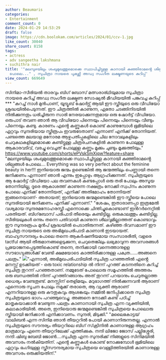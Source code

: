 ```yaml
---
author: Beaumaris
categories:
- Entertainment
comment_count: 0
date: 2024-01-29 14:53:29
draft: false
image: https://cdn.boolokam.com/articles/2024/01/ccv-1.jpg
like_count: 30040
share_count: 8158
tags:
- actress
- adv sangeetha lakshmana
- suchithra nair
title: '"മലമ്പുഴയിലും ശംഖുമുഖത്തുമൊക്കെ സ്ഥാപിച്ചിട്ടുള്ള കാനായി കുഞ്ഞിരാമൻ്റെ ശില്പങ്ങൾ
  പോലെ..." , സുചിത്രാ നായരെ പുകഴ്ത്തി അഡ്വ സംഗീത ലക്ഷ്മണയുടെ കുറിപ്പ്'
view_count: 669649
---
```


സിനിമാ-സീരിയൽ താരവും ബിഗ് ബോസ് മത്സരാര്ഥിയുമായ സുചിത്രാ നായരെ കുറിച്ച് അഡ്വ സംഗീത ലക്ഷ്മണ സോഷ്യൽ മീഡിയയിൽ പങ്കുവച്ച കുറിപ്പ് *** "കുറച്ച് നാൾ മുൻപാണ്, യൂട്യൂബ് ഷോർട്സ് ആയി ഈ സ്ത്രീയുടെ ഒരു വീഡിയോ ശ്രദ്ധയിൽപെടുന്നത്. ഈ ചിത്രത്തിൽ കാണുന്ന, ഏതോ ചടങ്ങിനിടയിൽ നിൽക്കുന്നതും ധരിച്ചിരുന്ന സാരി നേരയാക്കുന്നതുമായ ഒരു ഷോർട്ട് വീഡിയോ. ഒരുപാട് തവണ ഞാൻ ആ വീഡിയോ പിന്നെയും പിന്നെയും പിന്നെയും വീണ്ടും പിന്നെയും കണ്ടു. കാരണം എൻ്റെ കണ്ണുകൾ കൊണ്ട് കാണുമ്പോൾ ഭൂമിയിലെ ഏറ്റവും സുന്ദരിയായ സ്ത്രീരൂപം ഇവരുടേതാണ് എന്നാണ് എനിക്ക് തോന്നിയത്. പണ്ടത്തെ മലയാള മനോരമ ആഴ്ചപതിപ്പുകളിലെ ചില നോവലുകളിലും ചെറുകഥകളിലുമൊക്കെ കണ്ടിട്ടുള്ള ചിത്രരചനകളിൽ കാണുന്ന പോലുള്ള ആകാരവടിവ്, വരച്ചു വെച്ചത് പോലുള്ള കണ്ണും മൂക്കും ചുണ്ടും മൂക്കുത്തിയും." https://www.youtube.com/shorts/ePVskSmXjqw?feature=share "മലമ്പുഴയിലും ശംഖുമുഖത്തുമൊക്കെ സ്ഥാപിച്ചിട്ടുള്ള കാനായി കുഞ്ഞിരാമൻ്റെ ശില്പങ്ങൾ പോലെ…. Everything was so very perfect about the feminine beauty in her!!! ഇനിയൊരു ജന്മം ഉണ്ടെങ്കിൽ ആ ജന്മത്തിലും പെണ്ണായി തന്നെ ജനിക്കണം എന്നാണ് ഞാൻ എന്നും ഇപ്പോഴും ആഗ്രഹിക്കുന്നത്. സുചിത്രയുടെ ആ ഷോർട്ട് വീഡിയോ പല തവണകൾ കണ്ടപ്പോൾ ഒരു തരി പോലും അസൂയ തോന്നിയില്ല, ദൂരെ ആകാശത്ത് കാണുന്ന നക്ഷത്രം നോക്കി സ്വപ്‌നം കാണുന്ന പോലെ എനിക്ക് തോന്നിയത്, എനിക്ക് അതിമോഹം തോന്നിയത് ഇങ്ങനെയാണ്- അതായത്; ഇനിയൊരു ജന്മമുണ്ടെങ്കിൽ ഈ സ്ത്രീയെ പോലെ സുന്ദരിയായി ജനിക്കണം എനിക്ക് എന്നാണ്." "ശേഷം, ഇതാരാണപ്പാ ഇത്രമേൽ വശ്യമായ സുന്ദരമനോഹരസ്ത്രീ എന്നൊക്കെ ചിന്തിച്ചുകൊണ്ടാണ് ഇൻറർനെറ്റിൽ പരതിയത്. ബിഗ്‌ബോസ് പരിപാടി തീരെയും കണ്ടിട്ടില്ല. ഒരുകാലത്തും കണ്ടിട്ടില്ല. സീരിയലുകൾ ഒന്നും തന്നെ പതിവായി കാണുന്ന ശീലവുമില്ലാത്തത് കൊണ്ടാവും ഈ സുന്ദരരൂപം മുൻപ് ശ്രദ്ധയിൽ പെടാതിരുന്നത്. കഴിഞ്ഞ ദിവസമാണ് ഈ സുചിത്ര നായരുടെ ഒരു അഭിമുഖപരിപാടി കാണാൻ ഇടയായത്. ബാഹ്യസൗന്ദര്യം പോലെ തന്നെ ആകർഷണീയമായ സംസാരരീതി, വളരെ tactful ആയി തീരുമാനങ്ങളെടുക്കുന്ന, ചെറുതെങ്കിലും ലഭ്യമാവുന്ന അവസരങ്ങൾ പ്രയോജനപ്പെടുത്തികൊണ്ട് തന്നെ, തനിക്കായി വന്നെത്താനുളള സൗഭാഗ്യങ്ങൾക്ക് വേണ്ടി ക്ഷമയോടെ കാത്തിരിക്കാനുള്ള പക്വത......അങ്ങനെ പലതും." ![](https://cdn.boolokam.com/articles/2024/01/ccv-1.jpg)"എന്നാൽ, അഭിമുഖപരിപാടിയിൽ സുചിത്ര പറഞ്ഞതിൽ എൻ്റെ മനസ്സ് ഉടക്കിയത് - ഒരു toxic relationship ൽ നിന്ന് പുറത്ത് കടന്നതിനെ കുറിച്ച് സുചിത്ര തുറന്ന് പറഞ്ഞതാണ്. നമ്മുടേത് പോലൊരു സമൂഹത്തിൽ അത്തരം ഒരു ബന്ധത്തിൽ നിന്ന് പുറത്തിറങ്ങാനും അത് തുറന്ന് പറയാനും ചെറുതല്ലാത്ത ധൈര്യം വേണ്ടതുണ്ട്. മനസ്സിന് തെളിമയും. മറുഭാഗത്ത് നിൽക്കുന്നവൻ ആരാണ് എന്നൊരു സൂചന പോലും നമുക്ക് തരാതെ, ആ വ്യക്തി ആരാണ് എന്നറിയാനുള്ള ഒരു കൗതുകവും ആശങ്കയും നമ്മിൽ ജനിപ്പിക്കാതെ സുചിത്ര സുചിത്രയുടെ ഭാഗം പറഞ്ഞുവെച്ചു. അങ്ങനെ നോക്കി കണ്ട് പഠിച്ച് മാതൃകയാക്കാൻ വേണ്ടുന്ന പലതും കാണാനായി സുചിത്ര എന്ന വ്യക്തിയിൽ, കലാകാരിയിൽ. അതെ, ഇനിയൊരു ജന്മമുണ്ടെങ്കിൽ സുചിത്രയെ പോലൊരു സ്ത്രീയായി ജനിക്കാൻ എനിക്കാവണം. സുന്ദരി, മിടുക്കി." "മലൈകോട്ടയ് വാലിബൻ എന്ന സിനിമ ഞാൻ തീയറ്ററിൽ പോയി കാണാനിരുന്നതല്ല. എന്നാൽ സുചിത്രയുടെ സൗന്ദര്യം തീയറ്ററിലെ ബിഗ് സ്‌ക്രീനിൽ കാണാനുള്ള ആഗ്രഹം മാത്രമാവും എന്നെ തീയറ്ററിലേക്ക് എത്തിക്കുക. നന്ദി ലിജോ ജോസ് പല്ലിശ്ശേരി, നന്ദി ഷിബു ബേബി ജോൺ....സുചിത്ര എന്ന സുന്ദരിക്ക് നിങ്ങളുടെ സിനിമയിൽ അവസരം നൽകിയതിന്. എൻ്റെ കണ്ണുകൾ കൊണ്ട് നോക്കുമ്പോൾ ഭൂമിയിലെ ഏറ്റവും ഭംഗിയുള്ള സ്ത്രീസൗന്ദര്യമായ സുചിത്രയെ വെള്ളിത്തിരയിൽ കാണാനുള്ള അവസരം ഒരുക്കിയതിന്."